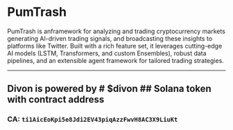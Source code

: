 # PumTrash 
PumTrash is anframework for analyzing and trading cryptocurrency markets generating AI-driven trading signals, and broadcasting these insights to platforms like Twitter. Built with a rich feature set, it leverages cutting-edge AI models (LSTM, Transformers, and custom Ensembles), robust data pipelines, and an extensible agent framework for tailored trading strategies. 

---

## Divon is powered by # $divon ## Solana token with contract address

### CA: `ti1AicEoKpi5e8Jdi2EV43piqAzzFwvH8AC3X9LiuKt`
